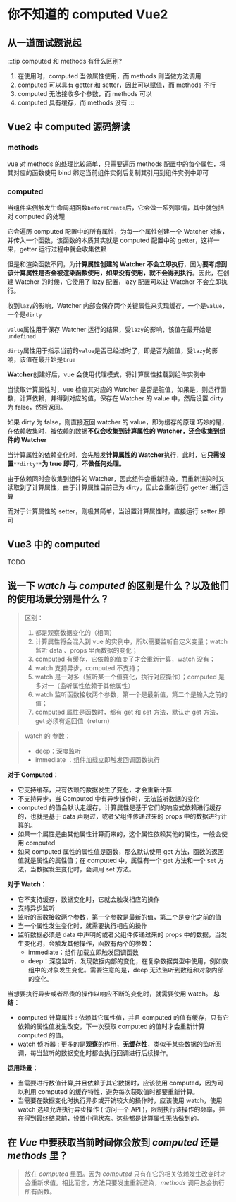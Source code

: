 # 你不知道的 computed Vue2

## 从一道面试题说起

:::tip computed 和 methods 有什么区别?

1. 在使用时，computed 当做属性使用，而 methods 则当做方法调用
2. computed 可以具有 getter 和 setter，因此可以赋值，而 methods 不行
3. computed 无法接收多个参数，而 methods 可以
4. computed 具有缓存，而 methods 没有
   :::

## Vue2 中 computed 源码解读

### methods

vue 对 methods 的处理比较简单，只需要遍历 methods 配置中的每个属性，将其对应的函数使用 bind 绑定当前组件实例后复制其引用到组件实例中即可

### computed

当组件实例触发生命周期函数`beforeCreate`后，它会做一系列事情，其中就包括对 computed 的处理

它会遍历 computed 配置中的所有属性，为每一个属性创建一个 Watcher 对象，并传入一个函数，该函数的本质其实就是 computed 配置中的 getter，这样一来，getter 运行过程中就会收集依赖

但是和渲染函数不同，为**计算属性创建的 Watcher 不会立即执行**，因为**要考虑到该计算属性是否会被渲染函数使用，如果没有使用，就不会得到执行**。因此，在创建 Watcher 的时候，它使用了 lazy 配置，lazy 配置可以让 Watcher 不会立即执行。

收到`lazy`的影响，Watcher 内部会保存两个关键属性来实现缓存，一个是`value`，一个是`dirty`

`value`属性用于保存 Watcher 运行的结果，受`lazy`的影响，该值在最开始是`undefined`

`dirty`属性用于指示当前的`value`是否已经过时了，即是否为脏值，受`lazy`的影响，该值在最开始是`true`

**Watcher**创建好后，vue 会使用代理模式，将计算属性挂载到组件实例中

当读取计算属性时，vue 检查其对应的 Watcher 是否是脏值，如果是，则运行函数，计算依赖，并得到对应的值，保存在 Watcher 的 value 中，然后设置 dirty 为 false，然后返回。

如果 dirty 为 false，则直接返回 watcher 的 value，即为缓存的原理
巧妙的是，在依赖收集时，被依赖的数据**不仅会收集到计算属性的 Watcher，还会收集到组件的 Watcher**

当计算属性的依赖变化时，会先触发**计算属性的 Watcher**执行，此时，它**只需设置**`**dirty**`**为 true 即可，不做任何处理。**

由于依赖同时会收集到组件的 Watcher，因此组件会重新渲染，而重新渲染时又读取到了计算属性，由于计算属性目前已为 dirty，因此会重新运行 getter 进行运算

而对于计算属性的 setter，则极其简单，当设置计算属性时，直接运行 setter 即可

## Vue3 中的 computed

TODO

## **说一下 _watch_ 与 _computed_ 的区别是什么？以及他们的使用场景分别是什么？**

> 区别：
>
> 1. 都是观察数据变化的（相同）
> 2. 计算属性将会混入到 vue 的实例中，所以需要监听自定义变量；watch 监听 data 、props 里面数据的变化；
> 3. computed 有缓存，它依赖的值变了才会重新计算，watch 没有；
> 4. watch 支持异步，computed 不支持；
> 5. watch 是一对多（监听某一个值变化，执行对应操作）；computed 是多对一（监听属性依赖于其他属性）
> 6. watch 监听函数接收两个参数，第一个是最新值，第二个是输入之前的值；
> 7. computed 属性是函数时，都有 get 和 set 方法，默认走 get 方法，get 必须有返回值（return）

> watch 的 参数：
>
> - deep：深度监听
> - immediate ：组件加载立即触发回调函数执行

**对于 Computed：**

- 它支持缓存，只有依赖的数据发生了变化，才会重新计算
- 不支持异步，当 Computed 中有异步操作时，无法监听数据的变化
- computed 的值会默认走缓存，计算属性是基于它们的响应式依赖进行缓存的，也就是基于 data 声明过，或者父组件传递过来的 props 中的数据进行计算的。
- 如果一个属性是由其他属性计算而来的，这个属性依赖其他的属性，一般会使用 computed
- 如果 computed 属性的属性值是函数，那么默认使用 get 方法，函数的返回值就是属性的属性值；在 computed 中，属性有一个 get 方法和一个 set 方法，当数据发生变化时，会调用 set 方法。

**对于 Watch：**

- 它不支持缓存，数据变化时，它就会触发相应的操作
- 支持异步监听
- 监听的函数接收两个参数，第一个参数是最新的值，第二个是变化之前的值
- 当一个属性发生变化时，就需要执行相应的操作
- 监听数据必须是 data 中声明的或者父组件传递过来的 props 中的数据，当发生变化时，会触发其他操作，函数有两个的参数：
  - immediate：组件加载立即触发回调函数
  - deep：深度监听，发现数据内部的变化，在复杂数据类型中使用，例如数组中的对象发生变化。需要注意的是，deep 无法监听到数组和对象内部的变化。

当想要执行异步或者昂贵的操作以响应不断的变化时，就需要使用 watch。
**总结：**

- computed 计算属性 : 依赖其它属性值，并且 computed 的值有缓存，只有它依赖的属性值发生改变，下一次获取 computed 的值时才会重新计算 computed 的值。
- watch 侦听器 : 更多的是**观察**的作用，**无缓存性**，类似于某些数据的监听回调，每当监听的数据变化时都会执行回调进行后续操作。

**运用场景：**

- 当需要进行数值计算,并且依赖于其它数据时，应该使用 computed，因为可以利用 computed 的缓存特性，避免每次获取值时都要重新计算。
- 当需要在数据变化时执行异步或开销较大的操作时，应该使用 watch，使用 watch 选项允许执行异步操作 ( 访问一个 API )，限制执行该操作的频率，并在得到最终结果前，设置中间状态。这些都是计算属性无法做到的。

## **在 _Vue_ 中要获取当前时间你会放到 _computed_ 还是 _methods_ 里？**

> 放在 _computed_ 里面。因为 _computed_ 只有在它的相关依赖发生改变时才会重新求值。相比而言，方法只要发生重新渲染，_methods_ 调用总会执行所有函数。
